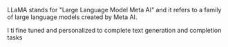 LLaMA stands for "Large Language Model Meta AI" and it refers to a family of large language models created by Meta AI. 

I ti fine tuned and personalized to complete text generation and completion tasks
